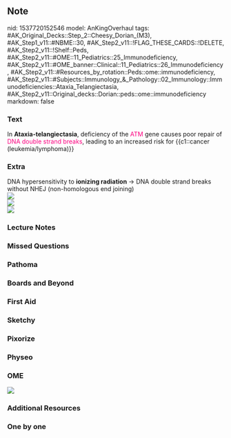 ## Note
nid: 1537720152546
model: AnKingOverhaul
tags: #AK_Original_Decks::Step_2::Cheesy_Dorian_(M3), #AK_Step1_v11::#NBME::30, #AK_Step2_v11::!FLAG_THESE_CARDS::!DELETE, #AK_Step2_v11::!Shelf::Peds, #AK_Step2_v11::#OME::11_Pediatrics::25_Immunodeficiency, #AK_Step2_v11::#OME_banner::Clinical::11_Pediatrics::26_Immunodeficiency, #AK_Step2_v11::#Resources_by_rotation::Peds::ome::immunodeficiency, #AK_Step2_v11::#Subjects::Immunology_&_Pathology::02_Immunology::Immunodeficiencies::Ataxia_Telangiectasia, #AK_Step2_v11::Original_decks::Dorian::peds::ome::immunodeficiency
markdown: false

### Text
In <b>Ataxia-telangiectasia</b>, deficiency of the <font color=
"#FC0280">ATM</font> gene causes poor repair of <font color=
"#FC0280">DNA double strand breaks</font>, leading to an increased
risk for {{c1::cancer (leukemia/lymphoma)}}

### Extra
<div>
  DNA hypersensitivity to <b>ionizing radiation</b> → DNA double
  strand breaks without NHEJ (non-homologous end joining)
</div><img src="tmp0_pKJF.png">
<div><img src="paste-2400740689575937.jpg"></div>
<div><img src="paste-39277475922956.jpg"></div>

### Lecture Notes


### Missed Questions


### Pathoma


### Boards and Beyond


### First Aid


### Sketchy


### Pixorize


### Physeo


### OME
<div class="ome-widget">
  <a href=
  "https://onlinemeded.org/spa/pediatrics/immunodeficiency/acquire?ref=anki">
  <img src="_OME_AnkiFlashcards_Lesson_4.png"></a>
</div>

### Additional Resources


### One by one

